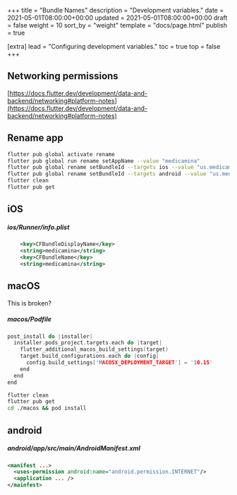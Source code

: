 +++
title = "Bundle Names"
description = "Development variables."
date = 2021-05-01T08:00:00+00:00
updated = 2021-05-01T08:00:00+00:00
draft = false
weight = 10
sort_by = "weight"
template = "docs/page.html"
publish = true

[extra]
lead = "Configuring development variables."
toc = true
top = false
+++

## Networking permissions

[https://docs.flutter.dev/development/data-and-backend/networking#platform-notes](https://docs.flutter.dev/development/data-and-backend/networking#platform-notes)

## Rename app

```bash
flutter pub global activate rename
flutter pub global run rename setAppName --value "medicamina"
flutter pub global rename setBundleId --targets ios --value "us.medicamina.ios"
flutter pub global rename setBundleId --targets android --value "us.medicamina.android"
flutter clean
flutter pub get
```

## iOS

##### ios/Runner/info.plist

```xml
	<key>CFBundleDisplayName</key>
	<string>medicamina</string>
	<key>CFBundleName</key>
	<string>medicamina</string>
```

## macOS

This is broken?

##### macos/Podfile

```C
post_install do |installer|
  installer.pods_project.targets.each do |target|
    flutter_additional_macos_build_settings(target)
    target.build_configurations.each do |config|
      config.build_settings['MACOSX_DEPLOYMENT_TARGET'] = '10.15'
    end
  end
end
```

```bash
flutter clean
flutter pub get
cd ./macos && pod install
```

## android

##### android/app/src/main/AndroidManifest.xml

```xml
<manifest ...> 
  <uses-permission android:name="android.permission.INTERNET"/>
  <application ... />
</mainfest>
```